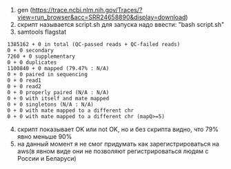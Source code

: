 1. gen (https://trace.ncbi.nlm.nih.gov/Traces/?view=run_browser&acc=SRR24658890&display=download)
2. скрипт называется script.sh для запуска надо ввести: "bash script.sh"
3. samtools flagstat
```text
1385162 + 0 in total (QC-passed reads + QC-failed reads)
0 + 0 secondary
7260 + 0 supplementary
0 + 0 duplicates
1100840 + 0 mapped (79.47% : N/A)
0 + 0 paired in sequencing
0 + 0 read1
0 + 0 read2
0 + 0 properly paired (N/A : N/A)
0 + 0 with itself and mate mapped
0 + 0 singletons (N/A : N/A)
0 + 0 with mate mapped to a different chr
0 + 0 with mate mapped to a different chr (mapQ>=5)
```
4. скрипт показывает OK или not OK, но и без скрипта видно, что 79% явно меньше 90%
6. на данный момент я не смог придумать как зарегистрироваться на aws(в явном виде они не позволяют регистрироваться людям с России и Беларуси)